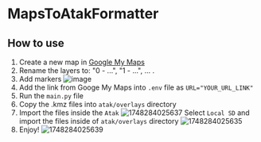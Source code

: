 # MapsToAtakFormatter

## How to use
1. Create a new map in [Google My Maps](https://www.google.com/mymaps)
2. Rename the layers to: "0 - ...", "1 - ...", ... .
3. Add markers
   ![image](https://github.com/user-attachments/assets/22201508-0a14-496f-8044-073ccedc3329)
4. Add the link from Googe My Maps into ```.env``` file as ```URL="YOUR_URL_LINK"```
5. Run the ```main.py``` file
6. Copy the .kmz files into ```atak/overlays``` directory
7. Import the files inside the ```Atak```
![1748284025637](https://github.com/user-attachments/assets/d4c8ab8c-c6f5-46ac-99aa-7fb14965f75d)
Select ```Local SD``` and import the files inside of ```atak/overlays``` directory
![1748284025635](https://github.com/user-attachments/assets/d131316b-58c4-4394-afab-c082377e863f)
8. Enjoy!
![1748284025639](https://github.com/user-attachments/assets/467f21fe-193c-4003-97ce-a3f95d594a07)
